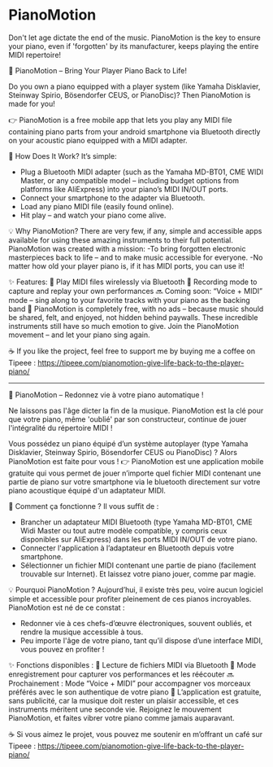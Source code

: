 # PianoMotion

Don't let age dictate the end of the music. PianoMotion is the key to ensure your piano, even if 'forgotten' by its manufacturer, keeps playing the entire MIDI repertoire!

🎹 PianoMotion – Bring Your Player Piano Back to Life!

Do you own a piano equipped with a player system (like Yamaha Disklavier, Steinway Spirio, Bösendorfer CEUS, or PianoDisc)? Then PianoMotion is made for you!

👉 PianoMotion is a free mobile app that lets you play any MIDI file containing piano parts from your android smartphone via Bluetooth directly on your acoustic piano equipped with a MIDI adapter.

🔌 How Does It Work?
It’s simple:
- Plug a Bluetooth MIDI adapter (such as the Yamaha MD-BT01, CME WIDI Master, or any compatible model – including budget options from platforms like AliExpress) into your piano’s MIDI IN/OUT ports.
- Connect your smartphone to the adapter via Bluetooth.
- Load any piano MIDI file (easily found online).
- Hit play – and watch your piano come alive.

💡 Why PianoMotion?
There are very few, if any, simple and accessible apps available for using these amazing instruments to their full potential.
PianoMotion was created with a mission:
-To bring forgotten electronic masterpieces back to life – and to make music accessible for everyone.
-No matter how old your player piano is, if it has MIDI ports, you can use it!

✨ Features:
🎵 Play MIDI files wirelessly via Bluetooth
🎹 Recording mode to capture and replay your own performances
🔜 Coming soon: “Voice + MIDI” mode – sing along to your favorite tracks with your piano as the backing band
💖 PianoMotion is completely free, with no ads – because music should be shared, felt, and enjoyed, not hidden behind paywalls. These incredible instruments still have so much emotion to give.
Join the PianoMotion movement – and let your piano sing again.

☕ If you like the project, feel free to support me by buying me a coffee on Tipeee : https://tipeee.com/pianomotion-give-life-back-to-the-player-piano/

--------------------------------------------------------------------

🎹 PianoMotion – Redonnez vie à votre piano automatique !

Ne laissons pas l'âge dicter la fin de la musique. PianoMotion est la clé pour que votre piano, même 'oublié' par son constructeur, continue de jouer l'intégralité du répertoire MIDI !

Vous possédez un piano équipé d’un système autoplayer (type Yamaha Disklavier, Steinway Spirio, Bösendorfer CEUS ou PianoDisc) ? Alors PianoMotion est faite pour vous !
👉 PianoMotion est une application mobile gratuite qui vous permet de jouer n’importe quel fichier MIDI contenant une partie de piano sur votre smartphone via le bluetooth directement sur votre piano acoustique équipé d'un adaptateur MIDI.

🔌 Comment ça fonctionne ?
Il vous suffit de :
- Brancher un adaptateur MIDI Bluetooth (type Yamaha MD-BT01, CME Widi Master ou tout autre modèle compatible, y compris ceux disponibles sur AliExpress) dans les ports MIDI IN/OUT de votre piano.
- Connecter l'application à l’adaptateur en Bluetooth depuis votre smartphone.
- Sélectionner un fichier MIDI contenant une partie de piano (facilement trouvable sur Internet).
Et laissez votre piano jouer, comme par magie.

💡 Pourquoi PianoMotion ?
Aujourd’hui, il existe très peu, voire aucun logiciel simple et accessible pour profiter pleinement de ces pianos incroyables. PianoMotion est né de ce constat :
- Redonner vie à ces chefs-d’œuvre électroniques, souvent oubliés, et rendre la musique accessible à tous.
- Peu importe l'âge de votre piano, tant qu’il dispose d’une interface MIDI, vous pouvez en profiter !

✨ Fonctions disponibles :
🎵 Lecture de fichiers MIDI via Bluetooth
🎹 Mode enregistrement pour capturer vos performances et les réécouter
🔜 Prochainement : Mode “Voice + MIDI” pour accompagner vos morceaux préférés avec le son authentique de votre piano
💖 L’application est gratuite, sans publicité, car la musique doit rester un plaisir accessible, et ces instruments méritent une seconde vie.
Rejoignez le mouvement PianoMotion, et faites vibrer votre piano comme jamais auparavant.

☕ Si vous aimez le projet, vous pouvez me soutenir en m’offrant un café sur Tipeee : https://tipeee.com/pianomotion-give-life-back-to-the-player-piano/



